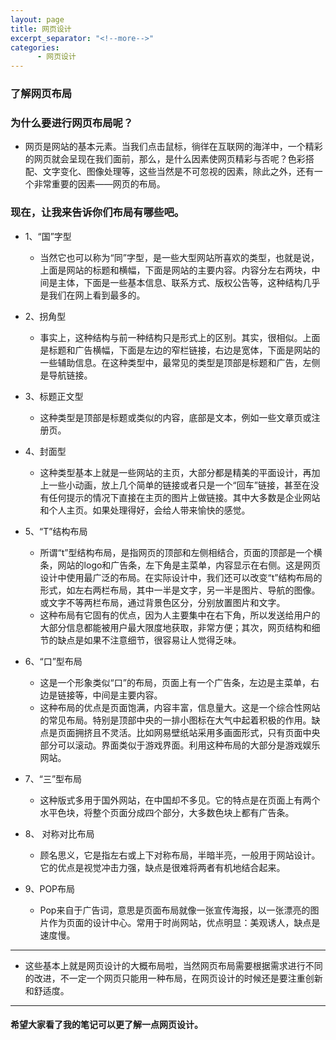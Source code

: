 ```yaml
---
layout: page
title: 网页设计
excerpt_separator: "<!--more-->"
categories:
      - 网页设计
---
```

### 了解网页布局
<!--more-->

### 为什么要进行网页布局呢？
- 网页是网站的基本元素。当我们点击鼠标，徜徉在互联网的海洋中，一个精彩的网页就会呈现在我们面前，那么，是什么因素使网页精彩与否呢？色彩搭配、文字变化、图像处理等，这些当然是不可忽视的因素，除此之外，还有一个非常重要的因素——网页的布局。

### 现在，让我来告诉你们布局有哪些吧。
- 1、“国”字型
  - 当然它也可以称为“同”字型，是一些大型网站所喜欢的类型，也就是说，上面是网站的标题和横幅，下面是网站的主要内容。内容分左右两块，中间是主体，下面是一些基本信息、联系方式、版权公告等，这种结构几乎是我们在网上看到最多的。

- 2、拐角型
  - 事实上，这种结构与前一种结构只是形式上的区别。其实，很相似。上面是标题和广告横幅，下面是左边的窄栏链接，右边是宽体，下面是网站的一些辅助信息。在这种类型中，最常见的类型是顶部是标题和广告，左侧是导航链接。

- 3、标题正文型
  - 这种类型是顶部是标题或类似的内容，底部是文本，例如一些文章页或注册页。

- 4、封面型
  - 这种类型基本上就是一些网站的主页，大部分都是精美的平面设计，再加上一些小动画，放上几个简单的链接或者只是一个“回车”链接，甚至在没有任何提示的情况下直接在主页的图片上做链接。其中大多数是企业网站和个人主页。如果处理得好，会给人带来愉快的感觉。

- 5、“T”结构布局
  - 所谓“t”型结构布局，是指网页的顶部和左侧相结合，页面的顶部是一个横条，网站的logo和广告条，左下角是主菜单，内容显示在右侧。这是网页设计中使用最广泛的布局。在实际设计中，我们还可以改变“t”结构布局的形式，如左右两栏布局，其中一半是文字，另一半是图片、导航的图像。或文字不等两栏布局，通过背景色区分，分别放置图片和文字。
  - 这种布局有它固有的优点，因为人主要集中在右下角，所以发送给用户的大部分信息都能被用户最大限度地获取，非常方便；其次，网页结构和细节的缺点是如果不注意细节，很容易让人觉得乏味。

- 6、“口”型布局
  - 这是一个形象类似“口”的布局，页面上有一个广告条，左边是主菜单，右边是链接等，中间是主要内容。
  - 这种布局的优点是页面饱满，内容丰富，信息量大。这是一个综合性网站的常见布局。特别是顶部中央的一排小图标在大气中起着积极的作用。缺点是页面拥挤且不灵活。比如网易壁纸站采用多画面形式，只有页面中央部分可以滚动。界面类似于游戏界面。利用这种布局的大部分是游戏娱乐网站。

- 7、“三”型布局
  - 这种版式多用于国外网站，在中国却不多见。它的特点是在页面上有两个水平色块，将整个页面分成四个部分，大多数色块上都有广告条。

- 8、 对称对比布局
  - 顾名思义，它是指左右或上下对称布局，半暗半亮，一般用于网站设计。它的优点是视觉冲击力强，缺点是很难将两者有机地结合起来。

- 9、POP布局
  - Pop来自于广告词，意思是页面布局就像一张宣传海报，以一张漂亮的图片作为页面的设计中心。常用于时尚网站，优点明显：美观诱人，缺点是速度慢。

---
- 这些基本上就是网页设计的大概布局啦，当然网页布局需要根据需求进行不同的改进，不一定一个网页只能用一种布局，在网页设计的时候还是要注重创新和舒适度。


---
#### 希望大家看了我的笔记可以更了解一点网页设计。